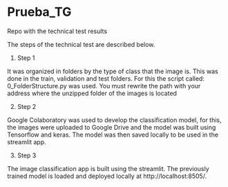 # Prueba_TG
Repo with the technical test results

The steps of the technical test are described below.

1. Step 1

It was organized in folders by the type of class that the image is. This was done in the train, validation and test folders. For this the script called: 0_FolderStructure.py was used. You must rewrite the path with your address where the unzipped folder of the images is located

2. Step 2

Google Colaboratory was used to develop the classification model, for this, the images were uploaded to Google Drive and the model was built using Tensorflow and keras. The model was then saved locally to be used in the streamlit app.

3. Step 3

The image classification app is built using the streamlit. The previously trained model is loaded and deployed locally at http://localhost:8505/.
